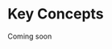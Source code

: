 # Key Concepts

Coming soon

<!-- TODO: not sure about this.

Eventual consistency

Users/replicas (pick one and be consistent?)

Op-based CRDTs

Tree hierarchy (internals?)

TODO? -->
